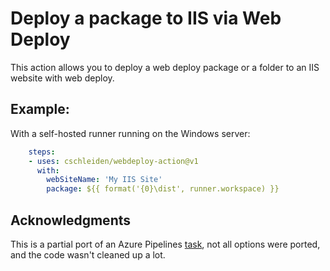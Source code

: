 # Deploy a package to IIS via Web Deploy

This action allows you to deploy a web deploy package or a folder to an IIS website with web deploy.

## Example:

With a self-hosted runner running on the Windows server:

```yml
    steps:
    - uses: cschleiden/webdeploy-action@v1
      with:
        webSiteName: 'My IIS Site'
        package: ${{ format('{0}\dist', runner.workspace) }}
```

## Acknowledgments

This is a partial port of an Azure Pipelines [task](https://docs.microsoft.com/en-us/azure/devops/pipelines/tasks/deploy/iis-web-app-deployment-on-machine-group?view=azure-devops), not all options were ported, and the code wasn't cleaned up a lot. 
